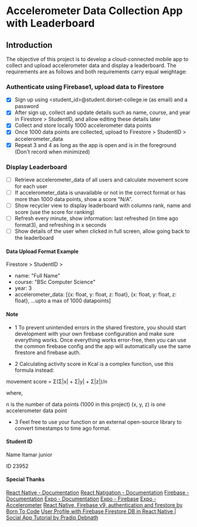 # Accelerometer Data Collection App with Leaderboard

## Introduction

The objective of this project is to develop a cloud-connected mobile app to collect and upload accelerometer data and display a leaderboard. The requirements are as follows and both requirements carry equal weightage:

### Authenticate using Firebase1, upload data to Firestore

- [x] Sign up using <student_id>@student.dorset-college.ie (as email) and a password
- [x] After sign up, collect and update details such as name, course, and year in Firestore > StudentID, and allow editing these details later
- [x] Collect and store locally 1000 accelerometer data points
- [x] Once 1000 data points are collected, upload to Firestore > StudentID > accelerometer_data
- [x] Repeat 3 and 4 as long as the app is open and is in the foreground (Don't record when minimized)

### Display Leaderboard

- [ ] Retrieve accelerometer_data of all users and calculate movement score for each user
- [ ] If accelerometer_data is unavailable or not in the correct format or has more than 1000 data points, show a score "N/A".
- [ ] Show recycler view to display leaderboard with columns rank, name and score (use the score for ranking)
- [ ] Refresh every minute, show information: last refreshed (in time ago format3), and refreshing in x seconds
- [ ] Show details of the user when clicked in full screen, allow going back to the leaderboard

#### Data Upload Format Example

Firestore > StudentID >

- name: "Full Name"
- course: "BSc Computer Science"
- year: 3
- accelerometer_data: [{x: float, y: float, z: float}, {x: float, y: float, z: float}, ...upto a max of 1000 datapoints]

#### Note

- 1 To prevent unintended errors in the shared firestore, you should start development with your own firebase configuration and make sure everything works. Once everything works error-free, then you can use the common firebase config and the app will automatically use the same firestore and firebase auth.

- 2 Calculating activity score in Kcal is a complex function, use this formula instead:

movement score = Σ(Σ|x| + Σ|y| + Σ|z|)/n

where,

n is the number of data points (1000 in this project)
(x, y, z) is one accelerometer data point

- 3 Feel free to use your function or an external open-source library to convert timestamps to time ago format.

#### Student ID

Name Itamar junior

ID 23952

#### Special Thanks

[React Native - Documentation](https://reactnative.dev/)
[React Natigation - Documentation](https://reactnavigation.org/)
[Firebase - Documentation](https://firebase.google.com/)
[Expo - Documentation](https://docs.expo.io/)
[Expo - Firebase](https://docs.expo.io/versions/latest/sdk/firebase/)
[Expo - Accelerometer](https://docs.expo.io/versions/latest/sdk/accelerometer/)
[React Native, Firebase v9, authentication and firestore by Born To Code](https://www.youtube.com/watch?v=20TSEoJkg5k&t=1564s)
[User Profile with Firebase Firestore DB in React Native | Social App Tutorial by Pradip Debnath](https://www.youtube.com/watch?v=aFtYsghw-1k&t=1155s)
